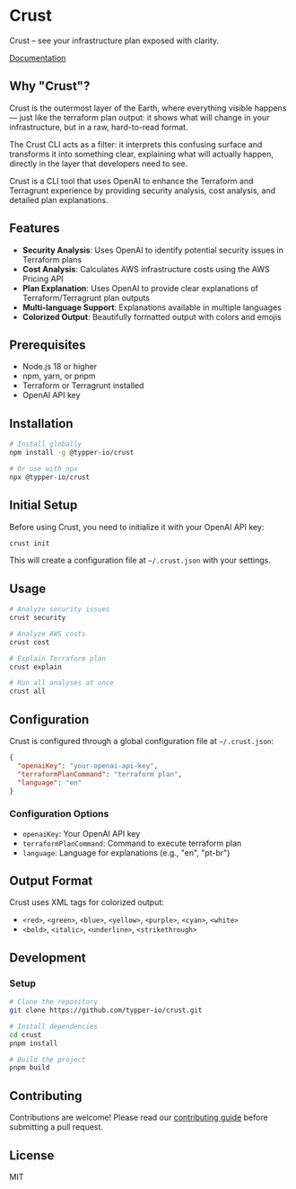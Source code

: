 # Crust

Crust – see your infrastructure plan exposed with clarity.

[Documentation](https://crust-f9187e76.mintlify.app)

## Why "Crust"?

Crust is the outermost layer of the Earth, where everything visible happens — just like the terraform plan output: it shows what will change in your infrastructure, but in a raw, hard-to-read format.

The Crust CLI acts as a filter: it interprets this confusing surface and transforms it into something clear, explaining what will actually happen, directly in the layer that developers need to see.

Crust is a CLI tool that uses OpenAI to enhance the Terraform and Terragrunt experience by providing security analysis, cost analysis, and detailed plan explanations.

## Features

- **Security Analysis**: Uses OpenAI to identify potential security issues in Terraform plans
- **Cost Analysis**: Calculates AWS infrastructure costs using the AWS Pricing API
- **Plan Explanation**: Uses OpenAI to provide clear explanations of Terraform/Terragrunt plan outputs
- **Multi-language Support**: Explanations available in multiple languages
- **Colorized Output**: Beautifully formatted output with colors and emojis

## Prerequisites

- Node.js 18 or higher
- npm, yarn, or pnpm
- Terraform or Terragrunt installed
- OpenAI API key

## Installation

```bash
# Install globally
npm install -g @typper-io/crust

# Or use with npx
npx @typper-io/crust
```

## Initial Setup

Before using Crust, you need to initialize it with your OpenAI API key:

```bash
crust init
```

This will create a configuration file at `~/.crust.json` with your settings.

## Usage

```bash
# Analyze security issues
crust security

# Analyze AWS costs
crust cost

# Explain Terraform plan
crust explain

# Run all analyses at once
crust all
```

## Configuration

Crust is configured through a global configuration file at `~/.crust.json`:

```json
{
  "openaiKey": "your-openai-api-key",
  "terraformPlanCommand": "terraform plan",
  "language": "en"
}
```

### Configuration Options

- `openaiKey`: Your OpenAI API key
- `terraformPlanCommand`: Command to execute terraform plan
- `language`: Language for explanations (e.g., "en", "pt-br")

## Output Format

Crust uses XML tags for colorized output:

- `<red>`, `<green>`, `<blue>`, `<yellow>`, `<purple>`, `<cyan>`, `<white>`
- `<bold>`, `<italic>`, `<underline>`, `<strikethrough>`

## Development

### Setup

```bash
# Clone the repository
git clone https://github.com/typper-io/crust.git

# Install dependencies
cd crust
pnpm install

# Build the project
pnpm build
```

## Contributing

Contributions are welcome! Please read our [contributing guide](CONTRIBUTING.md) before submitting a pull request.

## License

MIT

